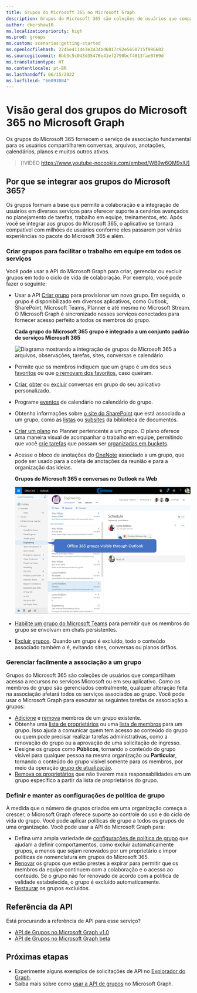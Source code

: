 ```yaml
---
title: Grupos do Microsoft 365 no Microsoft Graph
description: Grupos do Microsoft 365 são coleções de usuários que compartilham acesso aos recursos no serviços da Microsoft. Crie grupos, gerencie a associação de grupo e estabeleça políticas de grupo.
author: dkershaw10
ms.localizationpriority: high
ms.prod: groups
ms.custom: scenarios:getting-started
ms.openlocfilehash: 2246e4114e3e3434bd6817c92e5650715f986602
ms.sourcegitcommit: 6bb3c5c043d35476e41ef2790bcf4813fae0769d
ms.translationtype: HT
ms.contentlocale: pt-BR
ms.lasthandoff: 06/15/2022
ms.locfileid: "66093084"
---
```

# <a name="overview-of-microsoft-365-groups-in-microsoft-graph"></a>Visão geral dos grupos do Microsoft 365 no Microsoft Graph

Os grupos do Microsoft 365 fornecem o serviço de associação fundamental para os usuários compartilharem conversas, arquivos, anotações, calendários, planos e muitos outros ativos. 


> [!VIDEO https://www.youtube-nocookie.com/embed/WB9w6QM9xIU]

## <a name="why-integrate-with-microsoft-365-groups"></a>Por que se integrar aos grupos do Microsoft 365?   

Os grupos formam a base que permite a colaboração e a integração de usuários em diversos serviços para oferecer suporte a cenários avançados no planejamento de tarefas, trabalho em equipe, treinamentos, etc. Após você se integrar aos grupos do Microsoft 365, o aplicativo se tornará compatível com milhões de usuários conforme eles passarem por várias experiências no pacote do Microsoft 365 e além.  
 
### <a name="create-groups-to-facilitate-teamwork-across-services"></a>Criar grupos para facilitar o trabalho em equipe em todos os serviços 
 
Você pode usar a API do Microsoft Graph para criar, gerenciar ou excluir grupos em todo o ciclo de vida de colaboração. Por exemplo, você pode fazer o seguinte:  
 
- Usar a API [Criar grupo](/graph/api/group-post-groups) para provisionar um novo grupo. Em seguida, o grupo é disponibilizado em diversos aplicativos, como Outlook, SharePoint, Microsoft Teams, Planner e até mesmo no Microsoft Stream. O Microsoft Graph é sincronizado nesses serviços conectados para fornecer acesso perfeito a todos os membros do grupo.  
 
    **Cada grupo do Microsoft 365 grupo é integrado a um conjunto padrão de serviços Microsoft 365**

    ![Diagrama mostrando a integração de grupos do Microsoft 365 a arquivos, observações, tarefas, sites, conversas e calendário](images/office365-groups-concept-overview-related-services-infographic.png)  

- Permite que os membros indiquem que um grupo é um dos seus [favoritos](/graph/api/group-addfavorite) ou que [o removam dos favoritos](/graph/api/group-removefavorite), caso queiram. 
- [Criar](/graph/api/group-post-conversations), [obter](/graph/api/group-get-conversation) ou [excluir](/graph/api/group-delete-conversation) conversas em grupo do seu aplicativo personalizado. 
- Programe [eventos](/graph/api/resources/event) de calendário no calendário do grupo. 
- Obtenha informações sobre [o site do SharePoint](/graph/api/resources/site) que está associado a um grupo, como as [listas](/graph/api/list-list) ou [subsites](/graph/api/site-list-subsites) da biblioteca de documentos. 
- [Criar um plano](/graph/api/planner-post-buckets) no Planner pertencente a um grupo. O plano oferece uma maneira visual de acompanhar o trabalho em equipe, permitindo que você [crie tarefas](/graph/api/planner-post-tasks) que possam ser [organizadas em buckets](/graph/api/planner-post-buckets). 
- Acesse o bloco de anotações do [OneNote](/graph/api/resources/onenote) associado a um grupo, que pode ser usado para a coleta de anotações da reunião e para a organização das ideias. 
  
    **Grupos do Microsoft 365 e conversas no Outlook na Web**

    ![Captura de tela do Outlook na Web com os grupos listados na pasta Grupos](images/office365-groups-concept-overview-groups-in-outlook.png) 

- [Habilite um grupo do Microsoft Teams](/graph/api/team-put-teams) para permitir que os membros do grupo se envolvam em chats persistentes.  
- [Excluir grupos](/graph/api/group-delete). Quando um grupo é excluído, todo o conteúdo associado também o é, evitando sites, conversas ou planos órfãos. 
 
### <a name="manage-group-membership-seamlessly"></a>Gerenciar facilmente a associação a um grupo
 
Grupos do Microsoft 365 são coleções de usuários que compartilham acesso a recursos no serviços Microsoft ou em seu aplicativo. Como os membros do grupo são gerenciados centralmente, qualquer alteração feita na associação afetará todos os serviços associados ao grupo. Você pode usar o Microsoft Graph para executar as seguintes tarefas de associação a grupos:
 
- [Adicione](/graph/api/group-post-members) e [remova](/graph/api/group-delete-members) membros de um grupo existente. 
- Obtenha uma [lista de proprietários](/graph/api/group-list-owners) ou uma [lista de membros](/graph/api/group-list-members) para um grupo. Isso ajuda a comunicar quem tem acesso ao conteúdo do grupo ou quem pode precisar realizar tarefas administrativas, como a renovação do grupo ou a aprovação de uma solicitação de ingresso. 
- Designe os grupos como **Públicos**, tornando o conteúdo do grupo visível para qualquer pessoa na mesma organização ou **Particular**, tornando o conteúdo do grupo visível somente para os membros, por meio da operação [grupo de atualização](/graph/api/group-update). 
- [Remova os proprietários](/graph/api/group-delete-owners) que não tiverem mais responsabilidades em um grupo específico a partir da lista de proprietários do grupo. 
 
### <a name="establish-and-maintain-group-policy-settings"></a>Definir e manter as configurações de política de grupo 
 
À medida que o número de grupos criados em uma organização começa a crescer, o Microsoft Graph oferece suporte ao controle do uso e do ciclo de vida do grupo. Você pode aplicar políticas de grupo a todos os grupos de uma organização. Você pode usar a API do Microsoft Graph para:

- Defina uma ampla variedade de [configurações de política de grupo](/graph/api/resources/groupsetting) que ajudam a definir comportamentos, como excluir automaticamente grupos, a menos que sejam renovados por um proprietário e impor políticas de nomenclatura em grupos do Microsoft 365. 
- [Renovar](/graph/api/group-renew) os grupos que estão prestes a expirar para permitir que os membros da equipe continuem com a colaboração e o acesso ao conteúdo. Se o grupo não for renovado de acordo com a política de validade estabelecida, o grupo é excluído automaticamente. 
- [Restaurar](/graph/api/directory-deleteditems-restore) os grupos excluídos.

## <a name="api-reference"></a>Referência da API

Está procurando a referência de API para esse serviço?

- [API de Grupos no Microsoft Graph v1.0](/graph/api/resources/groups-overview?view=graph-rest-1.0&preserve-view=true)
- [API de Grupos no Microsoft Graph beta](/graph/api/resources/groups-overview?view=graph-rest-beta&preserve-view=true)

## <a name="next-steps"></a>Próximas etapas

- Experimente alguns exemplos de solicitações de API no [Explorador do Graph](https://developer.microsoft.com/graph/graph-explorer).
- Saiba mais sobre como [usar a API de grupos](/graph/api/resources/groups-overview) no Microsoft Graph.
